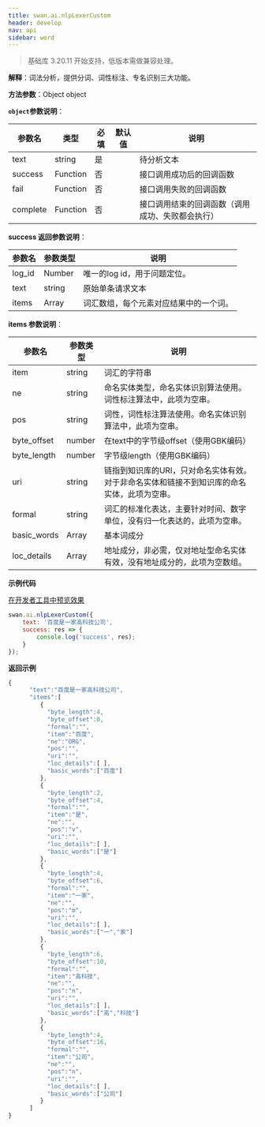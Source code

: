 ```yaml
---
title: swan.ai.nlpLexerCustom
header: develop
nav: api
sidebar: word
---
```



   


>基础库 3.20.11 开始支持，低版本需做兼容处理。

**解释**：词法分析，提供分词、词性标注、专名识别三大功能。


**方法参数**：Object object

**`object`参数说明**：

|参数名 |类型  |必填 | 默认值 |说明|
|---- | ---- | ---- | ----|----|
|text | string| 是 | | 待分析文本| 
|success | Function | 否 | | 接口调用成功后的回调函数 | 
|fail | Function | 否 | | 接口调用失败的回调函数 | 
|complete|	Function|	否	| |接口调用结束的回调函数（调用成功、失败都会执行）|

**success 返回参数说明**：

|参数名 | 参数类型 | 说明 |  
|---|---|---|
|log_id| Number|唯一的log id，用于问题定位。|
|text | string| 原始单条请求文本| 
|items | Array| 词汇数组，每个元素对应结果中的一个词。| 

**items 参数说明**：

|参数名 | 参数类型 | 说明 |  
|---|---|---|
|item | string| 词汇的字符串| 
|ne | string| 命名实体类型，命名实体识别算法使用。词性标注算法中，此项为空串。| 
|pos | string| 词性，词性标注算法使用。命名实体识别算法中，此项为空串。| 
|byte_offset | number| 在text中的字节级offset（使用GBK编码）| 
|byte_length | number| 字节级length（使用GBK编码）| 
|uri | string| 链指到知识库的URI，只对命名实体有效。对于非命名实体和链接不到知识库的命名实体，此项为空串。| 
|formal | string|词汇的标准化表达，主要针对时间、数字单位，没有归一化表达的，此项为空串。| 
|basic_words | Array| 基本词成分| 
|loc_details | Array| 地址成分，非必需，仅对地址型命名实体有效，没有地址成分的，此项为空数组。| 


**示例代码**

<a href="swanide://fragment/90590b9b20bc84912e4eb3a96aa3a0e01559043393195" title="在开发者工具中预览效果" target="_self">在开发者工具中预览效果</a>

```js
swan.ai.nlpLexerCustom({
    text: '百度是一家高科技公司',
    success: res => {
        console.log('success', res);
    }
});
```

**返回示例**

```js
{
      "text":"百度是一家高科技公司",
      "items":[
         {
           "byte_length":4,
           "byte_offset":0,
           "formal":"",
           "item":"百度",
           "ne":"ORG",
           "pos":"",
           "uri":"",
           "loc_details":[ ],
           "basic_words":["百度"]
         },
         {
           "byte_length":2,
           "byte_offset":4,
           "formal":"",
           "item":"是",
           "ne":"",
           "pos":"v",
           "uri":"",
           "loc_details":[ ],
           "basic_words":["是"]
         },
         {
           "byte_length":4,
           "byte_offset":6,
           "formal":"",
           "item":"一家",
           "ne":"",
           "pos":"m",
           "uri":"",
           "loc_details":[ ],
           "basic_words":["一","家"]
         },
         {
           "byte_length":6,
           "byte_offset":10,
           "formal":"",
           "item":"高科技",
           "ne":"",
           "pos":"n",
           "uri":"",
           "loc_details":[ ],
           "basic_words":["高","科技"]
         },
         {
           "byte_length":4,
           "byte_offset":16,
           "formal":"",
           "item":"公司",
           "ne":"",
           "pos":"n",
           "uri":"",
           "loc_details":[ ],
           "basic_words":["公司"]
         }
      ]
}
```
